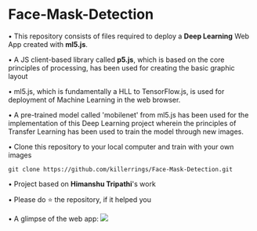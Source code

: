 # Face-Mask-Detection
• This repository consists of files required to deploy a **Deep Learning** Web App created with **ml5.js**.

• A JS client-based library called **p5.js**, which is based on the core principles of processing, has been used for creating the basic graphic layout 

• ml5.js, which is fundamentally a HLL to TensorFlow.js, is used for deployment of Machine Learning in the web browser.

• A pre-trained model called 'mobilenet' from ml5.js  has been used for the implementation of this Deep Learning project wherein the principles of Transfer Learning has been used to train the model through new images.

• Clone this repository to your local computer and train with your own images
```
git clone https://github.com/killerrings/Face-Mask-Detection.git
```
• Project based on **Himanshu Tripathi**'s work

• Please do ⭐ the repository, if it helped you

• A glimpse of the web app:
![](demo.gif)
